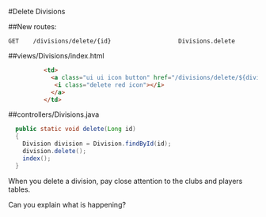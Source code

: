 #Delete Divisions

##New routes:

~~~
GET    /divisions/delete/{id}                   Divisions.delete
~~~

##views/Divisions/index.html

~~~html
          <td> 
            <a class="ui ui icon button" href="/divisions/delete/${division.id}">
             <i class="delete red icon"></i>
            </a> 
          </td>
~~~

##controllers/Divisions.java

~~~java
  public static void delete(Long id)
  {
    Division division = Division.findById(id);
    division.delete();
    index();
  }
~~~

When you delete a division, pay close attention to the clubs and players tables. 

Can you explain what is happening?

